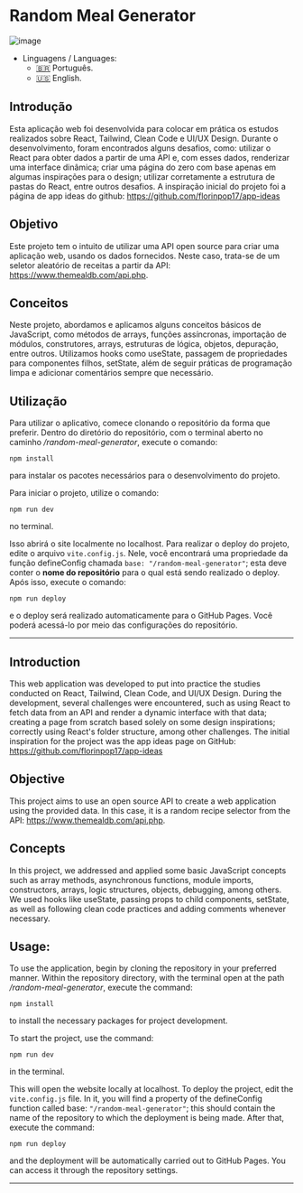 # Random Meal Generator

![image](https://i.imgur.com/8FOUBX9.jpg)

- Linguagens / Languages:
  - [:brazil:](#introdução) Português.
  - [:us:](#introduction) English.


## Introdução

Esta aplicação web foi desenvolvida para colocar em prática os estudos realizados sobre React, Tailwind, Clean Code e UI/UX Design. Durante o desenvolvimento, foram encontrados alguns desafios, como: utilizar o React para obter dados a partir de uma API e, com esses dados, renderizar uma interface dinâmica; criar uma página do zero com base apenas em algumas inspirações para o design; utilizar corretamente a estrutura de pastas do React, entre outros desafios. A inspiração inicial do projeto foi a página de app ideas do github: https://github.com/florinpop17/app-ideas

## Objetivo

Este projeto tem o intuito de utilizar uma API open source para criar uma aplicação web, usando os dados fornecidos. Neste caso, trata-se de um seletor aleatório de receitas a partir da API: https://www.themealdb.com/api.php.

## Conceitos

Neste projeto, abordamos e aplicamos alguns conceitos básicos de JavaScript, como métodos de arrays, funções assíncronas, importação de módulos, construtores, arrays, estruturas de lógica, objetos, depuração, entre outros. Utilizamos hooks como useState, passagem de propriedades para componentes filhos, setState, além de seguir práticas de programação limpa e adicionar comentários sempre que necessário.

## Utilização

Para utilizar o aplicativo, comece clonando o repositório da forma que preferir. Dentro do diretório do repositório, com o terminal aberto no caminho */random-meal-generator*, execute o comando:

```npm install```

para instalar os pacotes necessários para o desenvolvimento do projeto. 

Para iniciar o projeto, utilize o comando:

```npm run dev```

no terminal. 

Isso abrirá o site localmente no localhost. Para realizar o deploy do projeto, edite o arquivo ```vite.config.js```. Nele, você encontrará uma propriedade da função defineConfig chamada ```base: "/random-meal-generator"```; esta deve conter o **nome do repositório** para o qual está sendo realizado o deploy. Após isso, execute o comando:

```npm run deploy```

e o deploy será realizado automaticamente para o GitHub Pages. Você poderá acessá-lo por meio das configurações do repositório.

---

## Introduction

This web application was developed to put into practice the studies conducted on React, Tailwind, Clean Code, and UI/UX Design. During the development, several challenges were encountered, such as using React to fetch data from an API and render a dynamic interface with that data; creating a page from scratch based solely on some design inspirations; correctly using React's folder structure, among other challenges. The initial inspiration for the project was the app ideas page on GitHub: https://github.com/florinpop17/app-ideas

## Objective

This project aims to use an open source API to create a web application using the provided data. In this case, it is a random recipe selector from the API: https://www.themealdb.com/api.php.

## Concepts

In this project, we addressed and applied some basic JavaScript concepts such as array methods, asynchronous functions, module imports, constructors, arrays, logic structures, objects, debugging, among others. We used hooks like useState, passing props to child components, setState, as well as following clean code practices and adding comments whenever necessary.

## Usage: 

To use the application, begin by cloning the repository in your preferred manner. Within the repository directory, with the terminal open at the path */random-meal-generator*, execute the command:

```npm install```

to install the necessary packages for project development.

To start the project, use the command: 

```npm run dev```

in the terminal. 

This will open the website locally at localhost. To deploy the project, edit the ```vite.config.js``` file. In it, you will find a property of the defineConfig function called base: ```"/random-meal-generator"```; this should contain the name of the repository to which the deployment is being made. After that, execute the command:

```npm run deploy```

and the deployment will be automatically carried out to GitHub Pages. You can access it through the repository settings.

---
